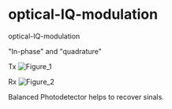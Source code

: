 # optical-IQ-modulation
optical-IQ-modulation

"In-phase" and "quadrature"

Tx
![Figure_1](https://user-images.githubusercontent.com/30459885/227135454-7c5e2c26-c69c-409c-a1e8-a4cf4f8b1586.png)

Rx
![Figure_2](https://user-images.githubusercontent.com/30459885/227135469-faab6883-e74f-43fe-a800-df3bacccc5ec.png)

Balanced Photodetector helps to recover sinals.
